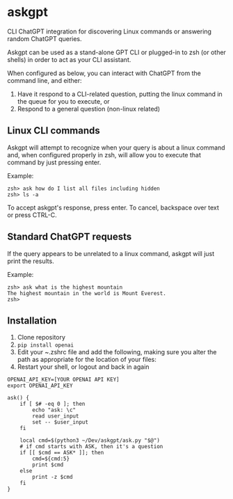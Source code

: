 # askgpt
CLI ChatGPT integration for discovering Linux commands or answering random ChatGPT queries.


Askgpt can be used as a stand-alone GPT CLI or plugged-in to zsh (or other shells) in order to act as your CLI assistant.

When configured as below, you can interact with ChatGPT from the command line, and either:

1. Have it respond to a CLI-related question, putting the linux command in the queue for you to execute, or
2. Respond to a general question (non-linux related)


## Linux CLI commands

Askgpt will attempt to recognize when your query is about a linux command and, when configured properly in zsh, will allow you to execute that command by just pressing enter.

Example:

```
zsh> ask how do I list all files including hidden
zsh> ls -a  
```

To accept askgpt's response, press enter. To cancel, backspace over text or press CTRL-C.


## Standard ChatGPT requests

If the query appears to be unrelated to a linux command, askgpt will just print the results.

Example:

```
zsh> ask what is the highest mountain
The highest mountain in the world is Mount Everest.
zsh>
```

## Installation

1. Clone repository
2. `pip install openai`
3. Edit your ~.zshrc file and add the following, making sure you alter the path as appropriate for the location of your files:
4. Restart your shell, or logout and back in again


```
OPENAI_API_KEY=[YOUR OPENAI API KEY]
export OPENAI_API_KEY

ask() {
    if [ $# -eq 0 ]; then
        echo "ask: \c"
        read user_input
        set -- $user_input
    fi

    local cmd=$(python3 ~/Dev/askgpt/ask.py "$@")
    # if cmd starts with ASK, then it's a question
    if [[ $cmd == ASK* ]]; then
        cmd=${cmd:5}
        print $cmd
    else
        print -z $cmd
    fi
}
```
